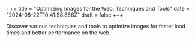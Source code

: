 +++
title = "Optimizing Images for the Web: Techniques and Tools"
date = "2024-08-22T10:41:58.886Z"
draft = false
+++

  Discover various techniques and tools to optimize images for faster load times and better performance on the web.
        